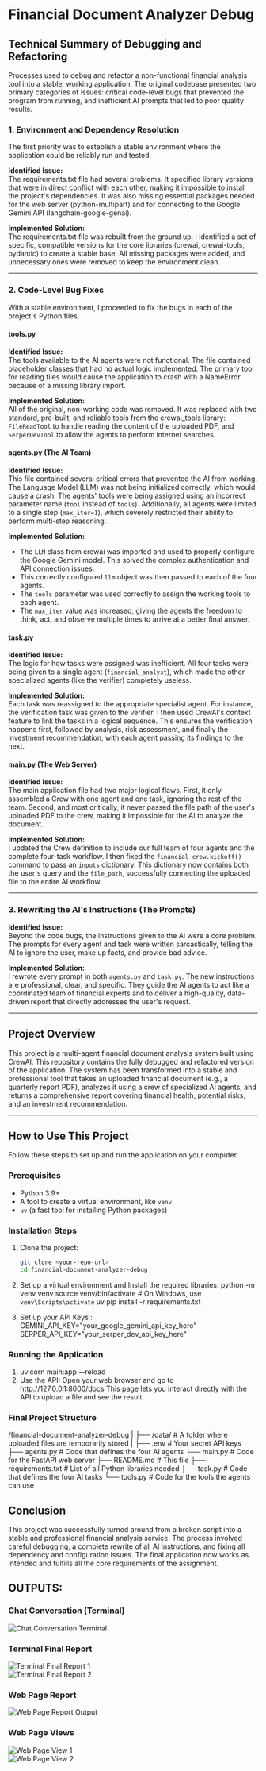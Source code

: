 # Financial Document Analyzer Debug

## Technical Summary of Debugging and Refactoring

Processes used to debug and refactor a non-functional financial analysis tool into a stable, working application. The original codebase presented two primary categories of issues: critical code-level bugs that prevented the program from running, and inefficient AI prompts that led to poor quality results.

### 1. Environment and Dependency Resolution

The first priority was to establish a stable environment where the application could be reliably run and tested.

**Identified Issue:**  
The requirements.txt file had several problems. It specified library versions that were in direct conflict with each other, making it impossible to install the project's dependencies. It was also missing essential packages needed for the web server (python-multipart) and for connecting to the Google Gemini API (langchain-google-genai).

**Implemented Solution:**  
The requirements.txt file was rebuilt from the ground up. I identified a set of specific, compatible versions for the core libraries (crewai, crewai-tools, pydantic) to create a stable base. All missing packages were added, and unnecessary ones were removed to keep the environment clean.

---

### 2. Code-Level Bug Fixes

With a stable environment, I proceeded to fix the bugs in each of the project's Python files.

#### tools.py 

**Identified Issue:**  
The tools available to the AI agents were not functional. The file contained placeholder classes that had no actual logic implemented. The primary tool for reading files would cause the application to crash with a NameError because of a missing library import.

**Implemented Solution:**  
All of the original, non-working code was removed. It was replaced with two standard, pre-built, and reliable tools from the crewai_tools library: `FileReadTool` to handle reading the content of the uploaded PDF, and `SerperDevTool` to allow the agents to perform internet searches.


#### agents.py (The AI Team)

**Identified Issue:**  
This file contained several critical errors that prevented the AI from working. The Language Model (LLM) was not being initialized correctly, which would cause a crash. The agents' tools were being assigned using an incorrect parameter name (`tool` instead of `tools`). Additionally, all agents were limited to a single step (`max_iter=1`), which severely restricted their ability to perform multi-step reasoning.

**Implemented Solution:**
- The `LLM` class from crewai was imported and used to properly configure the Google Gemini model. This solved the complex authentication and API connection issues.  
- This correctly configured `llm` object was then passed to each of the four agents.  
- The `tools` parameter was used correctly to assign the working tools to each agent.  
- The `max_iter` value was increased, giving the agents the freedom to think, act, and observe multiple times to arrive at a better final answer.  


#### task.py 

**Identified Issue:**  
The logic for how tasks were assigned was inefficient. All four tasks were being given to a single agent (`financial_analyst`), which made the other specialized agents (like the verifier) completely useless.

**Implemented Solution:**  
Each task was reassigned to the appropriate specialist agent. For instance, the verification task was given to the verifier. I then used CrewAI's context feature to link the tasks in a logical sequence. This ensures the verification happens first, followed by analysis, risk assessment, and finally the investment recommendation, with each agent passing its findings to the next.

#### main.py (The Web Server)

**Identified Issue:**  
The main application file had two major logical flaws. First, it only assembled a Crew with one agent and one task, ignoring the rest of the team. Second, and most critically, it never passed the file path of the user's uploaded PDF to the crew, making it impossible for the AI to analyze the document.

**Implemented Solution:**  
I updated the Crew definition to include our full team of four agents and the complete four-task workflow. I then fixed the `financial_crew.kickoff()` command to pass an `inputs` dictionary. This dictionary now contains both the user's query and the `file_path`, successfully connecting the uploaded file to the entire AI workflow.

---


### 3. Rewriting the AI's Instructions (The Prompts)

**Identified Issue:**  
Beyond the code bugs, the instructions given to the AI were a core problem. The prompts for every agent and task were written sarcastically, telling the AI to ignore the user, make up facts, and provide bad advice.

**Implemented Solution:**  
I rewrote every prompt in both `agents.py` and `task.py`. The new instructions are professional, clear, and specific. They guide the AI agents to act like a coordinated team of financial experts and to deliver a high-quality, data-driven report that directly addresses the user's request.

---


## Project Overview

This project is a multi-agent financial document analysis system built using CrewAI. This repository contains the fully debugged and refactored version of the application. The system has been transformed into a stable and professional tool that takes an uploaded financial document (e.g., a quarterly report PDF), analyzes it using a crew of specialized AI agents, and returns a comprehensive report covering financial health, potential risks, and an investment recommendation.

---


## How to Use This Project

Follow these steps to set up and run the application on your computer.

### Prerequisites
- Python 3.9+
- A tool to create a virtual environment, like `venv`
- `uv` (a fast tool for installing Python packages)

### Installation Steps
1. Clone the project:
   ```bash
   git clone <your-repo-url>
   cd financial-document-analyzer-debug

2. Set up a virtual environment and Install the required libraries:
    python -m venv venv
    source venv/bin/activate  # On Windows, use `venv\Scripts\activate`
    uv pip install -r requirements.txt

3. Set up your API Keys :
    GEMINI_API_KEY="your_google_gemini_api_key_here"
    SERPER_API_KEY="your_serper_dev_api_key_here"


### Running the Application

1. uvicorn main:app --reload
2. Use the API:
        Open your web browser and go to http://127.0.0.1:8000/docs
        This page lets you interact directly with the API to upload a file and see the result.


### Final Project Structure

/financial-document-analyzer-debug
|
├── /data/                  # A folder where uploaded files are temporarily stored
|
├── .env                    # Your secret API keys
├── agents.py               # Code that defines the four AI agents
├── main.py                 # Code for the FastAPI web server
├── README.md               # This file
├── requirements.txt        # List of all Python libraries needed
├── task.py                 # Code that defines the four AI tasks
└── tools.py                # Code for the tools the agents can use


## Conclusion

This project was successfully turned around from a broken script into a stable and professional financial analysis service. The process involved careful debugging, a complete rewrite of all AI instructions, and fixing all dependency and configuration issues. The final application now works as intended and fulfills all the core requirements of the assignment.


## OUTPUTS: 

### Chat Conversation (Terminal)
![Chat Conversation Terminal](outputs/Chat_conversation_Terminal.png)

### Terminal Final Report
![Terminal Final Report 1](outputs/Terminal_Final_Report1.png)  
![Terminal Final Report 2](outputs/Terminal_Final_Report2.png)

### Web Page Report
![Web Page Report Output](outputs/Web_Page_Report_output.png)

### Web Page Views
![Web Page View 1](outputs/Web_Page_View1.png)  
![Web Page View 2](outputs/Web_Page_View2.png)